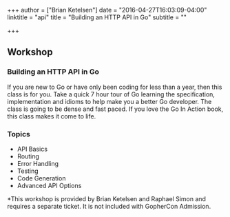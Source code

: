 +++
author = ["Brian Ketelsen"]
date = "2016-04-27T16:03:09-04:00"
linktitle = "api"
title = "Building an HTTP API in Go"
subtitle = ""

+++

## Workshop
### Building an HTTP API in Go

If you are new to Go or have only been coding for less than a year, then this class is for you. Take a quick 7 hour tour of Go learning the specification, implementation and idioms to help make you a better Go developer. The class is going to be dense and fast paced. If you love the Go In Action book, this class makes it come to life. 

### Topics

* API Basics
* Routing
* Error Handling
* Testing
* Code Generation
* Advanced API Options


*This workshop is provided by Brian Ketelsen and Raphael Simon and requires a separate ticket. It is not included with GopherCon Admission.
